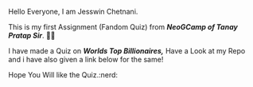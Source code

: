 Hello Everyone, I am Jesswin Chetnani.

This is my first Assignment (Fandom Quiz) from  *__NeoGCamp of Tanay Pratap Sir__*. :technologist:

I have made a Quiz on *__Worlds Top Billionaires,__* Have a Look at my Repo and i have also given a link below for the same!

Hope You Will like the Quiz.:nerd:


